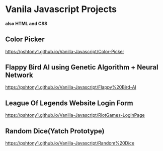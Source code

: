 # Vanila Javascript Projects
#### also HTML and CSS


## Color Picker
https://pshtony1.github.io/Vanilla-Javascript/Color-Picker

## Flappy Bird AI using Genetic Algorithm + Neural Network
https://pshtony1.github.io/Vanilla-Javascript/Flappy%20Bird-AI

## League Of Legends Website Login Form
https://pshtony1.github.io/Vanilla-Javascript/RiotGames-LoginPage

## Random Dice(Yatch Prototype)
https://pshtony1.github.io/Vanilla-Javascript/Random%20Dice
